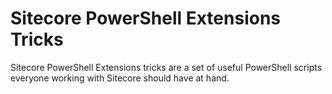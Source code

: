 #  Sitecore PowerShell Extensions Tricks
 Sitecore PowerShell Extensions tricks are a set of useful PowerShell scripts everyone working with Sitecore should have at hand.
 
